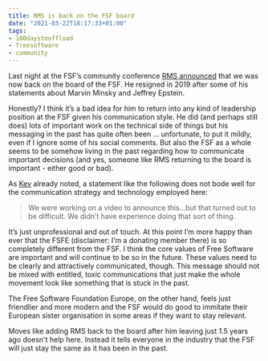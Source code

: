 ```yaml
---
title: RMS is back on the FSF board
date: "2021-03-22T18:17:33+01:00"
tags:
- 100daystooffload
- freesoftware
- community
---
```


Last night at the FSF’s community conference [RMS announced](https://www.theregister.com/2021/03/22/richard_stallman_back_on_fsf_board/) that we was now back on the board of the FSF. He resigned in 2019 after some of his statements about Marvin Minsky and Jeffrey Epstein. 

Honestly? I think it’s a bad idea for him to return into any kind of leadership position at the FSF given his communication style. He did (and perhaps still does) lots of important work on the technical side of things but his messaging in the past has quite often been ... unfortunate, to put it mildly, even if I ignore some of his social comments. But also the FSF as a whole seems to be somehow living in the past regarding how to communicate important decisions (and yes, someone like RMS returning to the board is important - either good or bad).

As [Kev](https://kevq.uk/my-thoughts-on-richard-stallmans-return-to-the-fsf-board/) already noted, a statement like the following does not bode well for the communication strategy and technology employed here: 

> We were working on a video to announce this…but that turned out to be difficult. We didn’t have experience doing that sort of thing.

It’s just unprofessional and out of touch. At this point I’m more happy than ever that the FSFE (disclaimer: I’m a donating member there) is so completely different from the FSF. I think the core values of Free Software are important and will continue to be so in the future. These values need to be clearly and attractively communicated, though. This message should not be mixed with entitled, toxic communications that just make the whole movement look like something that is stuck in the past.

The Free Software Foundation Europe, on the other hand, feels just friendlier and more modern and the FSF would do good to immitate their European sister organisation in some areas if they want to stay relevant.

Moves like adding RMS back to the board after him leaving just 1.5 years ago doesn't help here. Instead it tells everyone in the industry that the FSF will just stay the same as it has been in the past.
